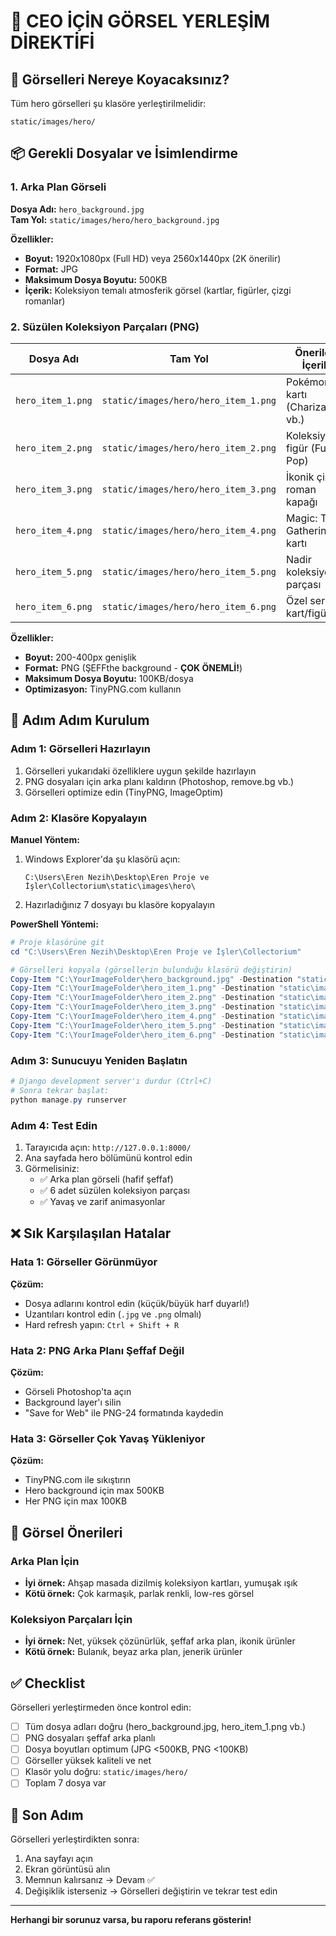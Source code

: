 # 🎨 CEO İÇİN GÖRSEL YERLEŞİM DİREKTİFİ

## 📍 Görselleri Nereye Koyacaksınız?

Tüm hero görselleri şu klasöre yerleştirilmelidir:

```
static/images/hero/
```

## 📦 Gerekli Dosyalar ve İsimlendirme

### 1. Arka Plan Görseli
**Dosya Adı:** `hero_background.jpg`  
**Tam Yol:** `static/images/hero/hero_background.jpg`

**Özellikler:**
- **Boyut:** 1920x1080px (Full HD) veya 2560x1440px (2K önerilir)
- **Format:** JPG
- **Maksimum Dosya Boyutu:** 500KB
- **İçerik:** Koleksiyon temalı atmosferik görsel (kartlar, figürler, çizgi romanlar)

### 2. Süzülen Koleksiyon Parçaları (PNG)

| Dosya Adı | Tam Yol | Önerilen İçerik |
|-----------|---------|-----------------|
| `hero_item_1.png` | `static/images/hero/hero_item_1.png` | Pokémon kartı (Charizard vb.) |
| `hero_item_2.png` | `static/images/hero/hero_item_2.png` | Koleksiyonel figür (Funko Pop) |
| `hero_item_3.png` | `static/images/hero/hero_item_3.png` | İkonik çizgi roman kapağı |
| `hero_item_4.png` | `static/images/hero/hero_item_4.png` | Magic: The Gathering kartı |
| `hero_item_5.png` | `static/images/hero/hero_item_5.png` | Nadir koleksiyon parçası |
| `hero_item_6.png` | `static/images/hero/hero_item_6.png` | Özel seri kart/figür |

**Özellikler:**
- **Boyut:** 200-400px genişlik
- **Format:** PNG (ŞEFFthe background - **ÇOK ÖNEMLİ!**)
- **Maksimum Dosya Boyutu:** 100KB/dosya
- **Optimizasyon:** TinyPNG.com kullanın

## 🚀 Adım Adım Kurulum

### Adım 1: Görselleri Hazırlayın

1. Görselleri yukarıdaki özelliklere uygun şekilde hazırlayın
2. PNG dosyaları için arka planı kaldırın (Photoshop, remove.bg vb.)
3. Görselleri optimize edin (TinyPNG, ImageOptim)

### Adım 2: Klasöre Kopyalayın

**Manuel Yöntem:**
1. Windows Explorer'da şu klasörü açın:
   ```
   C:\Users\Eren Nezih\Desktop\Eren Proje ve İşler\Collectorium\static\images\hero\
   ```
2. Hazırladığınız 7 dosyayı bu klasöre kopyalayın

**PowerShell Yöntemi:**
```powershell
# Proje klasörüne git
cd "C:\Users\Eren Nezih\Desktop\Eren Proje ve İşler\Collectorium"

# Görselleri kopyala (görsellerin bulunduğu klasörü değiştirin)
Copy-Item "C:\YourImageFolder\hero_background.jpg" -Destination "static\images\hero\"
Copy-Item "C:\YourImageFolder\hero_item_1.png" -Destination "static\images\hero\"
Copy-Item "C:\YourImageFolder\hero_item_2.png" -Destination "static\images\hero\"
Copy-Item "C:\YourImageFolder\hero_item_3.png" -Destination "static\images\hero\"
Copy-Item "C:\YourImageFolder\hero_item_4.png" -Destination "static\images\hero\"
Copy-Item "C:\YourImageFolder\hero_item_5.png" -Destination "static\images\hero\"
Copy-Item "C:\YourImageFolder\hero_item_6.png" -Destination "static\images\hero\"
```

### Adım 3: Sunucuyu Yeniden Başlatın

```powershell
# Django development server'ı durdur (Ctrl+C)
# Sonra tekrar başlat:
python manage.py runserver
```

### Adım 4: Test Edin

1. Tarayıcıda açın: `http://127.0.0.1:8000/`
2. Ana sayfada hero bölümünü kontrol edin
3. Görmelisiniz:
   - ✅ Arka plan görseli (hafif şeffaf)
   - ✅ 6 adet süzülen koleksiyon parçası
   - ✅ Yavaş ve zarif animasyonlar

## ❌ Sık Karşılaşılan Hatalar

### Hata 1: Görseller Görünmüyor
**Çözüm:**
- Dosya adlarını kontrol edin (küçük/büyük harf duyarlı!)
- Uzantıları kontrol edin (`.jpg` ve `.png` olmalı)
- Hard refresh yapın: `Ctrl + Shift + R`

### Hata 2: PNG Arka Planı Şeffaf Değil
**Çözüm:**
- Görseli Photoshop'ta açın
- Background layer'ı silin
- "Save for Web" ile PNG-24 formatında kaydedin

### Hata 3: Görseller Çok Yavaş Yükleniyor
**Çözüm:**
- TinyPNG.com ile sıkıştırın
- Hero background için max 500KB
- Her PNG için max 100KB

## 🎨 Görsel Önerileri

### Arka Plan İçin
- **İyi örnek:** Ahşap masada dizilmiş koleksiyon kartları, yumuşak ışık
- **Kötü örnek:** Çok karmaşık, parlak renkli, low-res görsel

### Koleksiyon Parçaları İçin
- **İyi örnek:** Net, yüksek çözünürlük, şeffaf arka plan, ikonik ürünler
- **Kötü örnek:** Bulanık, beyaz arka plan, jenerik ürünler

## ✅ Checklist

Görselleri yerleştirmeden önce kontrol edin:

- [ ] Tüm dosya adları doğru (hero_background.jpg, hero_item_1.png vb.)
- [ ] PNG dosyaları şeffaf arka planlı
- [ ] Dosya boyutları optimum (JPG <500KB, PNG <100KB)
- [ ] Görseller yüksek kaliteli ve net
- [ ] Klasör yolu doğru: `static/images/hero/`
- [ ] Toplam 7 dosya var

## 🎯 Son Adım

Görselleri yerleştirdikten sonra:

1. Ana sayfayı açın
2. Ekran görüntüsü alın
3. Memnun kalırsanız → Devam ✅
4. Değişiklik isterseniz → Görselleri değiştirin ve tekrar test edin

---

**Herhangi bir sorunuz varsa, bu raporu referans gösterin!**

